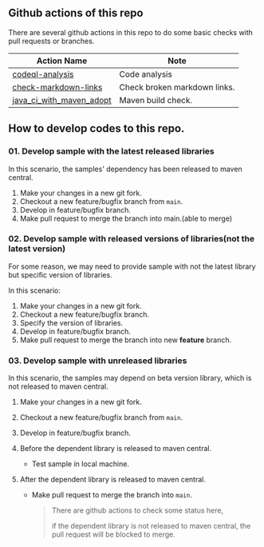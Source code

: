## Github actions of this repo

There are several github actions in this repo to do some basic checks with pull requests or branches.

| Action Name                                                  | Note                         |
| ------------------------------------------------------------ | ---------------------------- |
| [codeql-analysis](https://github.com/Azure-Samples/azure-spring-boot-samples/blob/main/.github/workflows/codeql-analysis.yml) | Code analysis                |
| [check-markdown-links](https://github.com/Azure-Samples/azure-spring-boot-samples/blob/main/.github/workflows/markdown-link-check.yml) | Check broken markdown links. |
| [java_ci_with_maven_adopt](https://github.com/Azure-Samples/azure-spring-boot-samples/blob/main/.github/workflows/java_ci_with_maven_adopt.yml) | Maven build check.           |


## How to develop codes to this repo.


### 01. Develop sample with the latest released libraries

In this scenario,  the samples' dependency has been released to maven central.

1. Make your changes in a new git fork.
1. Checkout a new  feature/bugfix branch from `main`.
2. Develop in feature/bugfix branch.
3. Make pull request to merge the branch into main.(able to merge)


### 02. Develop sample with released versions of libraries(not the latest version)

For some reason, we may need to provide sample with not the latest library but specific version of libraries.

In this scenario:
1. Make your changes in a new git fork.
1. Checkout a new feature/bugfix branch.
2. Specify the version of libraries.
3. Develop in feature/bugfix branch.
3. Make pull request to merge the branch into new **feature** branch.

### 03. Develop sample with unreleased libraries

In this scenario, the samples may depend on beta version library, which is not released to maven central.

1. Make your changes in a new git fork.
1. Checkout a new  feature/bugfix branch from `main`.

2. Develop in feature/bugfix branch.

3. Before the dependent library is released to maven central.

    - Test sample in local machine.

4. After the dependent library is released to maven central.

    - Make pull request to merge the branch into `main`.

      > There are github actions to check some status here,
      >
      > if the dependent library is not released to maven central, the pull request will be blocked to merge.